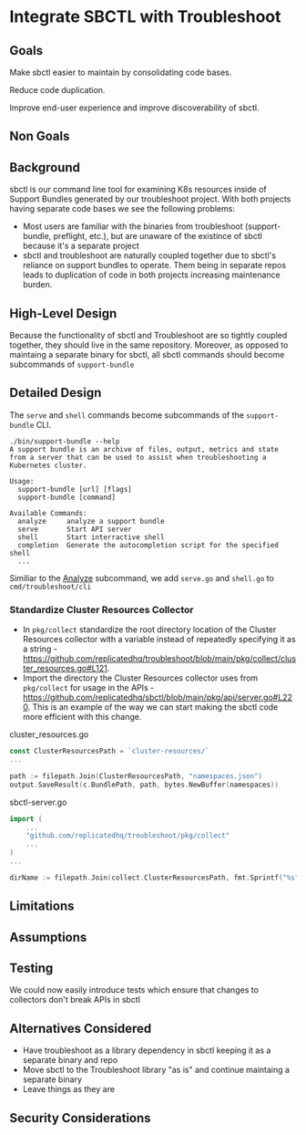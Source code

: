 # Integrate SBCTL with Troubleshoot

## Goals

Make sbctl easier to maintain by consolidating code bases.

Reduce code duplication.

Improve end-user experience and improve discoverability of sbctl.

## Non Goals

## Background
sbctl is our command line tool for examining K8s resources inside of Support Bundles generated by our troubleshoot project. With both projects having separate code bases we see the following problems:

* Most users are familiar with the binaries from troubleshoot (support-bundle, preflight, etc.), but are unaware of the existince of sbctl because it's a separate project
* sbctl and troubleshoot are naturally coupled together due to sbctl's reliance on support bundles to operate. Them being in separate repos leads to duplication of code in both projects increasing maintenance burden.

## High-Level Design
Because the functionality of sbctl and Troubleshoot are so tightly coupled together, they should live in the same repository. Moreover, as opposed to maintaing a separate binary for sbctl, all sbctl commands should become subcommands of `support-bundle`

## Detailed Design
The `serve` and `shell` commands become subcommands of the `support-bundle` CLI.

```
./bin/support-bundle --help
A support bundle is an archive of files, output, metrics and state
from a server that can be used to assist when troubleshooting a Kubernetes cluster.

Usage:
  support-bundle [url] [flags]
  support-bundle [command]

Available Commands:
  analyze     analyze a support bundle
  serve       Start API server
  shell       Start interractive shell
  completion  Generate the autocompletion script for the specified shell
  ...
```

Similiar to the [Analyze](https://github.com/replicatedhq/troubleshoot/blob/main/cmd/troubleshoot/cli/analyze.go) subcommand, we add `serve.go` and `shell.go` to `cmd/troubleshoot/cli`

### Standardize Cluster Resources Collector
* In `pkg/collect` standardize the root directory location of the Cluster Resources collector with a variable instead of repeatedly specifying it as a string - https://github.com/replicatedhq/troubleshoot/blob/main/pkg/collect/cluster_resources.go#L121.
* Import the directory the Cluster Resources collector uses from `pkg/collect` for usage in the APIs - https://github.com/replicatedhq/sbctl/blob/main/pkg/api/server.go#L220. This is an example of the way we can start making the sbctl code more efficient with this change.

cluster_resources.go
```go
const ClusterResourcesPath = `cluster-resources/`
...

path := filepath.Join(ClusterResourcesPath, "namespaces.json")
output.SaveResult(c.BundlePath, path, bytes.NewBuffer(namespaces))
```

sbctl-server.go
```go
import (
    ...
    "github.com/replicatedhq/troubleshoot/pkg/collect"
    ...
)
...

dirName := filepath.Join(collect.ClusterResourcesPath, fmt.Sprintf("%s", resource))
```

## Limitations

## Assumptions

## Testing
We could now easily introduce tests which ensure that changes to collectors don't break APIs in sbctl

## Alternatives Considered
* Have troubleshoot as a library dependency in sbctl keeping it as a separate binary and repo
* Move sbctl to the Troubleshoot library "as is" and continue maintaing a separate binary
* Leave things as they are

## Security Considerations
